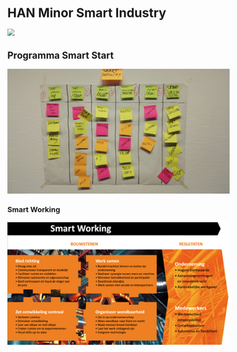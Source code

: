 # HAN Minor Smart Industry

<img src="https://www.fme.nl/sites/default/files/afbeeldingen/Wiel_0.jpg" width="400">

## Programma Smart Start

![](https://github.com/minorsmart/feb2019/blob/master/docs/IMG_20190117_085424.jpg)

### Smart Working

![](https://github.com/minorsmart/feb2019/blob/master/docs/Screenshot%202019-01-16%20at%2015.31.48.png)


